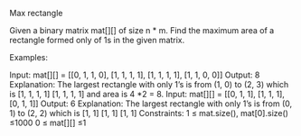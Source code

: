 Max rectangle

Given a binary matrix mat[][] of size n * m. Find the maximum area of a rectangle formed only of 1s in the given matrix.

Examples:

Input: mat[][] = [[0, 1, 1, 0],
                [1, 1, 1, 1],
                [1, 1, 1, 1],
                [1, 1, 0, 0]]
Output: 8
Explanation: The largest rectangle with only 1’s is from (1, 0) to (2, 3) which is
[1, 1, 1, 1]
[1, 1, 1, 1]
and area is 4 *2 = 8.
Input: mat[][] = [[0, 1, 1],
                [1, 1, 1],
                [0, 1, 1]]
Output: 6
Explanation: The largest rectangle with only 1’s is from (0, 1) to (2, 2) which is
[1, 1]
[1, 1]
[1, 1]
Constraints:
1 ≤ mat.size(), mat[0].size() ≤1000
0 ≤ mat[][] ≤1